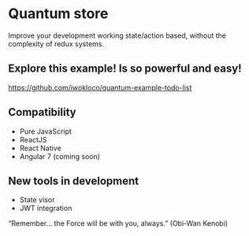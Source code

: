 # Quantum store

Improve your development working state/action based, without the complexity of redux systems.

## Explore this example! Is so powerful and easy!

https://github.com/iwokloco/quantum-example-todo-list

## Compatibility

- Pure JavaScript
- ReactJS
- React Native
- Angular 7 (coming soon)

## New tools in development

- State visor
- JWT integration

“Remember… the Force will be with you, always.” (Obi-Wan Kenobi)
